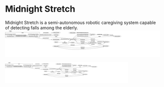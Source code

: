 # Midnight Stretch
Midnight Stretch is a semi-autonomous robotic caregiving system capable of detecting falls among the elderly.
![Alt text](midnight_stretch_node_mapping.svg?raw=true "Title")

<img src="midnight_stretch_node_mapping.svg" alt="drawing" width="400"/>

